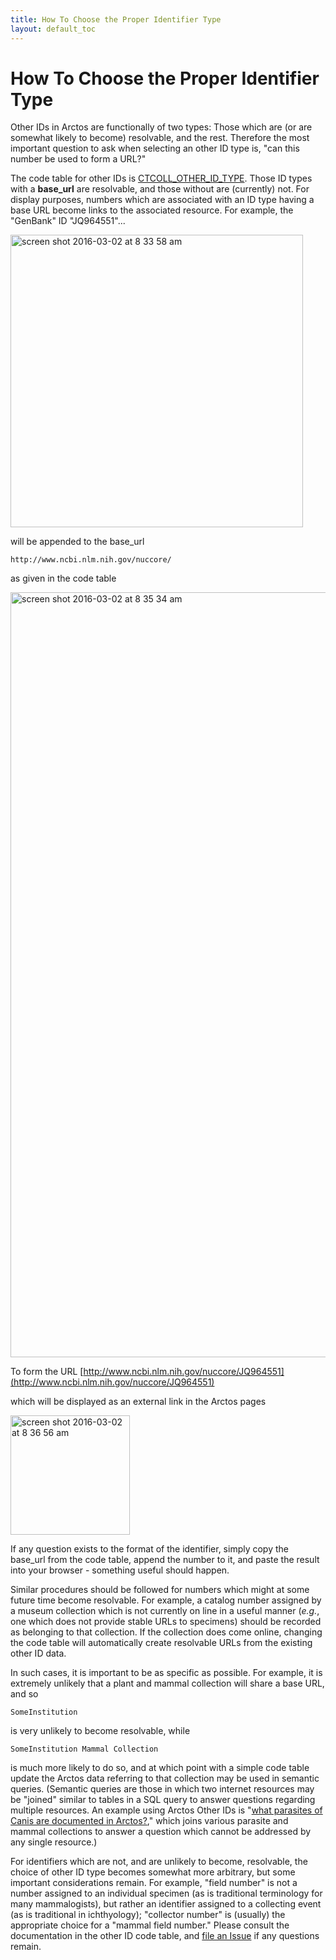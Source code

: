 ```yaml
---
title: How To Choose the Proper Identifier Type
layout: default_toc
---
```


# How To Choose the Proper Identifier Type

Other IDs in Arctos are functionally of two types: Those which are (or are somewhat likely to become) resolvable, and the rest. Therefore the most important question to ask when selecting an other ID type is, "can this number be used to form a URL?"

The code table for other IDs is [CTCOLL_OTHER_ID_TYPE](http://arctos.database.museum/info/ctDocumentation.cfm?table=CTCOLL_OTHER_ID_TYPE). Those ID types with a **base_url** are resolvable, and those without are (currently) not. For display purposes, numbers which are associated with an ID type having a base URL become links to the associated resource. For example, the "GenBank" ID "JQ964551"...

<img width="468" alt="screen shot 2016-03-02 at 8 33 58 am" src="https://cloud.githubusercontent.com/assets/5720791/13467103/92df7ff4-e051-11e5-8e21-4837461901ca.png">

will be appended to the base_url

    http://www.ncbi.nlm.nih.gov/nuccore/

as given in the code table

<img width="1224" alt="screen shot 2016-03-02 at 8 35 34 am" src="https://cloud.githubusercontent.com/assets/5720791/13467157/c35edf08-e051-11e5-969e-418652637d14.png">

To form the URL [http://www.ncbi.nlm.nih.gov/nuccore/JQ964551](http://www.ncbi.nlm.nih.gov/nuccore/JQ964551)

which will be displayed as an external link in the Arctos pages

<img width="191" alt="screen shot 2016-03-02 at 8 36 56 am" src="https://cloud.githubusercontent.com/assets/5720791/13467196/f33a63d2-e051-11e5-97c3-76a79543f2bc.png">

If any question exists to the format of the identifier, simply copy the base_url from the code table, append the number to it, and paste the result into your browser - something useful should happen.

Similar procedures should be followed for numbers which might at some future time become resolvable. For example, a catalog number assigned by a museum collection which is not currently on line in a useful manner (_e.g._, one which does not provide stable URLs to specimens) should be recorded as belonging to that collection. If the collection does come online, changing the code table will automatically create resolvable URLs from the existing other ID data.

In such cases, it is important to be as specific as possible. For example, it is extremely unlikely that a plant and mammal collection will share a base URL, and so

    SomeInstitution

is very unlikely to become resolvable, while

    SomeInstitution Mammal Collection

is much more likely to do so, and at which point with a simple code table update the Arctos data referring to that collection may be used in semantic queries. (Semantic queries are those in which two internet resources may be "joined" similar to tables in a SQL query to answer questions regarding multiple resources. An example using Arctos Other IDs is "[what parasites of Canis are documented in Arctos?](http://arctos.database.museum/SpecimenResults.cfm?&collection_id=27&related_term_val_1=canis)," which joins various parasite and mammal collections to answer a question which cannot be addressed by any single resource.)

For identifiers which are not, and are unlikely to become, resolvable, the choice of other ID type becomes somewhat more arbitrary, but some important considerations remain. For example, "field number" is not a number assigned to an individual specimen (as is traditional terminology for many mammalogists), but rather an identifier assigned to a collecting event (as is traditional in ichthyology); "collector number" is (usually) the appropriate choice for a "mammal field number." Please consult the documentation in the other ID code table, and [file an Issue](https://github.com/ArctosDB/arctos/issues/new) if any questions remain.
